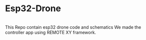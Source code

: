# Esp32-Drone
<br>
This Repo contain esp32 drone code and schematics
We made the controller app using REMOTE XY framework.
